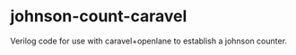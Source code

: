 # johnson-count-caravel

Verilog code for use with caravel+openlane to establish a johnson counter.
